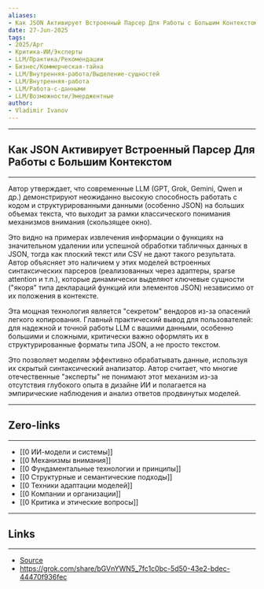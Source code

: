 ```yaml
---
aliases: 
- Как JSON Активирует Встроенный Парсер Для Работы с Большим Контекстом 
date: 27-Jun-2025
tags:
- 2025/Apr
- Критика-ИИ/Эксперты
- LLM/Практика/Рекомендации
- Бизнес/Коммерческая-тайна
- LLM/Внутренняя-работа/Выделение-сущностей
- LLM/Внутренняя-работа
- LLM/Работа-с-данными
- LLM/Возможности/Эмерджентные
author:
- Vladimir Ivanov
---
```

-----
##  Как JSON Активирует Встроенный Парсер Для Работы с Большим Контекстом 
-----
Автор утверждает, что современные LLM (GPT, Grok, Gemini, Qwen и др.) демонстрируют неожиданно высокую способность работать с кодом и структурированными данными (особенно JSON) на больших объемах текста, что выходит за рамки классического понимания механизмов внимания (скользящее окно). 

Это видно на примерах извлечения информации о функциях на значительном удалении или успешной обработки табличных данных в JSON, тогда как плоский текст или CSV не дают такого результата. Автор объясняет это наличием у этих моделей встроенных синтаксических парсеров (реализованных через адаптеры, sparse attention и т.п.), которые динамически выделяют ключевые сущности ("якоря" типа деклараций функций или элементов JSON) независимо от их положения в контексте. 

Эта мощная технология является "секретом" вендоров из-за опасений легкого копирования. Главный практический вывод для пользователей: для надежной и точной работы LLM с вашими данными, особенно большими и сложными, критически важно оформлять их в структурированные форматы типа JSON, а не просто текстом. 

Это позволяет моделям эффективно обрабатывать данные, используя их скрытый синтаксический анализатор. Автор считает, что многие отечественные "эксперты" не понимают этот механизм из-за отсутствия глубокого опыта в дизайне ИИ и полагается на эмпирические наблюдения и анализ ответов продвинутых моделей.

---
## Zero-links
---
- [[0 ИИ-модели и системы]]
- [[0 Механизмы внимания]]
- [[0 Фундаментальные технологии и принципы]]
- [[0 Структурные и семантические подходы]]
- [[0 Техники адаптации моделей]]
- [[0 Компании и организации]]
- [[0 Критика и этические вопросы]]

---
## Links
---
- [Source](https://t.me/turboproject/1576)
- https://grok.com/share/bGVnYWN5_7fc1c0bc-5d50-43e2-bdec-44470f936fec